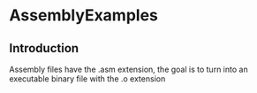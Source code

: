 # AssemblyExamples

## Introduction

Assembly files have the .asm extension, the goal is to turn into an executable binary file with the .o extension 

